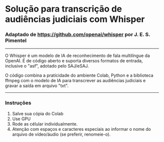# Solução para transcrição de audiências judiciais com Whisper
### Adaptado de https://github.com/openai/whisper por J. E. S. Pimentel
----

O Whisper é um modelo de IA de reconhecimento de fala multilíngue da OpenAI. É de código aberto e suporta diversos formatos de entrada, inclusive o "asf", adotado pelo SAJ/eSAJ.

O código combina a praticidade do ambiente Colab, Python e a biblioteca ffmpeg com o modelo de IA para transcrever as audiências judiciais e gravar a saída em arquivo "txt".

----
### Instruções
1. Salve sua cópia do Colab
2. Use GPU
3. Rode as célular individualmente.
4. Atenção com espaços e caracteres especiais ao informar o nome do arquivo de vídeo/áudio (se preferir, renomeie-o).
